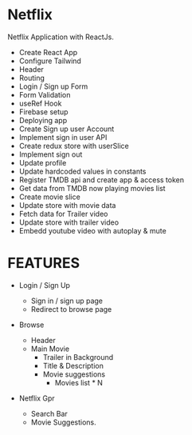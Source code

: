 # Netflix
Netflix Application with ReactJs. 

- Create React App
- Configure Tailwind 
- Header 
- Routing 
- Login / Sign up Form 
- Form Validation 
- useRef Hook 
- Firebase setup
- Deploying app 
- Create Sign up user Account 
- Implement sign in user API 
- Create redux store with userSlice
- Implement sign out 
- Update profile 
- Update hardcoded values in constants
- Register TMDB api and create app & access token
- Get data from TMDB now playing movies list 
- Create movie slice
- Update store with movie data 
- Fetch data for Trailer video
- Update store with trailer video 
- Embedd youtube video with autoplay & mute 

# FEATURES 
- Login / Sign Up 
    - Sign in / sign up page 
    - Redirect to browse page 

- Browse 
    - Header
    - Main Movie 
        - Trailer in Background 
        - Title & Description 
        - Movie suggestions 
            - Movies list * N
- Netflix Gpr
    - Search Bar 
    - Movie Suggestions. 